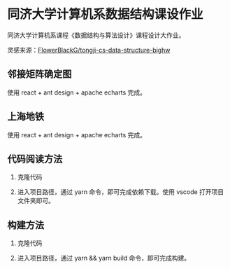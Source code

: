 # 同济大学计算机系数据结构课设作业

同济大学计算机系课程《数据结构与算法设计》课程设计大作业。

灵感来源：[FlowerBlackG/tongji-cs-data-structure-bighw](https://github.com/FlowerBlackG/tongji-cs-data-structure-bighw)

## 邻接矩阵确定图

使用 react + ant design + apache echarts 完成。

## 上海地铁

使用 react + ant design + apache echarts 完成。

## 代码阅读方法

1. 克隆代码

2. 进入项目路径，通过 yarn 命令，即可完成依赖下载。使用 vscode 打开项目文件夹即可。

## 构建方法

1. 克隆代码

2. 进入项目路径，通过 yarn && yarn build 命令，即可完成构建。
